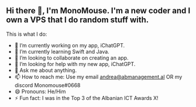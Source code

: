 ## Hi there 👋, I'm MonoMouse. I'm a new coder and I own a VPS that I do random stuff with.

This is what I do:

- 🔭 I’m currently working on my app, iChatGPT.
- 🌱 I’m currently learning Swift and Java.
- 👯 I’m looking to collaborate on creating an app.
- 🤔 I’m looking for help with my new app, iChatGPT.
- 💬 Ask me about anything.
- 📫 How to reach me: Use my email andrea@abmanagement.al OR my discord Monomouse#0668
- 😄 Pronouns: He/Him
- ⚡ Fun fact: I was in the Top 3 of the Albanian ICT Awards X!
